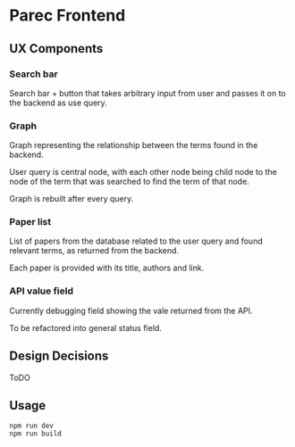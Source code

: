 # Parec Frontend

## UX Components

### Search bar

Search bar + button that takes arbitrary input from user and passes it on to the backend as use query.

### Graph

Graph representing the relationship between the terms found in the backend.

User query is central node, with each other node being child node to the node of the term that was searched to find the term of that node.

Graph is rebuilt after every query.
### Paper list

List of papers from the database related to the user query and found relevant terms, as returned from the backend.

Each paper is provided with its title, authors and link.

### API value field

Currently debugging field showing the vale returned from the API.

To be refactored into general status field.

## Design Decisions

ToDO

## Usage

```
npm run dev
npm run build
```
